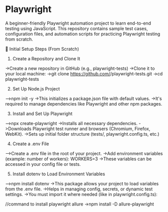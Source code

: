 # Playwright
A beginner-friendly Playwright automation project to learn end-to-end testing using JavaScript. This repository contains sample test cases, configuration files, and automation scripts for practicing Playwright testing from scratch.

🚀 Initial Setup Steps (From Scratch)
1. Create a Repository and Clone It

->Create a new repository in GitHub (e.g., playwright-tests)
->Clone it to your local machine:
->git clone https://github.com/<your-username>/playwright-tests.git
->cd playwright-tests

2. Set Up Node.js Project

-->npm init -y
->This initializes a package.json file with default values.
->It's required to manage dependencies like Playwright and other npm packages.

3. Install and Set Up Playwright

-->npx create-playwright
->Installs all necessary dependencies.
->Downloads Playwright test runner and browsers (Chromium, Firefox, WebKit).
->Sets up initial folder structure (tests/, playwright.config.ts, etc.)

4. Create a .env File

-->Create a .env file in the root of your project.
->Add environment variables (example: number of workers):
WORKERS=3
->These variables can be accessed in your config file or tests.

5. Install dotenv to Load Environment Variables

-->npm install dotenv
->This package allows your project to load variables from the .env file.
->Helps in managing config, secrets, or dynamic test settings.
->You must import it where needed (like in playwright.config.ts):

//command to install playwright allure
->npm install -D allure-playwright


